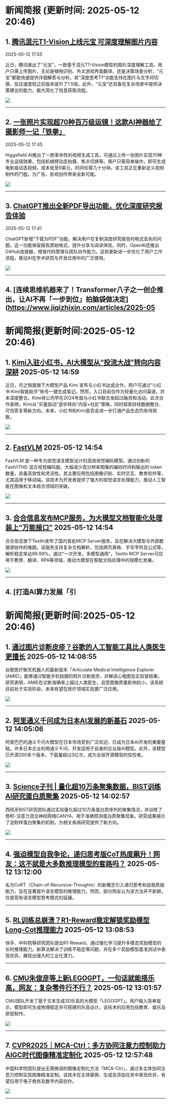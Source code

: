 # 新闻简报 (更新时间: 2025-05-12 20:46)

## 1. [腾讯混元T1-Vision上线元宝 可深度理解图片内容](https://www.aibase.com/zh/news/17980)   
2025-05-12 17:55

近日，腾讯推出了“元宝”，一款基于混元T1-Vision模型的图片深度理解工具。用户只需上传图片，无论是植物识别、外文游戏界面翻译，还是决策场景分析，“元宝”都能快速提供详细解答与分析。其“深度思考T1”功能支持在图片与文字间切换，反应速度较之前版本提升了1.5倍。此外，“元宝”还具备在复杂场景中提供决策建议的能力，极大简化了信息获取流程。

![](https://upload.chinaz.com/2025/0512/6388266932261502796764787.png)

---

## 2. [一张照片实现超70种百万级运镜！这款AI神器给了摄影师一记「铁拳」](https://www.jiqizhixin.com/articles/2025-05-12-15)   
2025-05-12 17:45

Higgsfield AI推出了一款革命性的视频生成工具，可通过上传一张图片实现70种专业运镜效果，包括机械臂动态拍摄、焦点切换等。用户只需简单操作，即可生成电影级动态视频，成本低至9美元，时间仅需几十分钟。该工具正在重新定义视频制作的门槛，为广告、影视创作带来全新可能。

![](https://image.jiqizhixin.com/uploads/editor/b991cbf9-c50c-426a-a8d2-90b99fe94cdf/640.png)

---

## 3. [ChatGPT推出全新PDF导出功能，优化深度研究报告体验](https://www.aibase.com/zh/news/17979)   
2025-05-12 17:41

ChatGPT新增“下载为PDF”功能，解决用户在复制深度研究报告时格式丢失的问题。这一功能保留报告原始格式，提升分享与阅读体验。同时，OpenAI还推出GitHub连接器，增强代码管理与团队协作能力。这些更新进一步优化了用户工作流程，推动AI在学术研究与开发应用中的广泛使用。

![](https://upload.chinaz.com/2025/0512/6388266845437220049130081.png)

---

## 4. [连续思维机器来了！Transformer八子之一创企推出，让AI不再「一步到位」拍脑袋做决定](https://www.jiqizhixin.com/articles/2025-05
# 新闻简报(更新时间:2025-05-12 20:46)

## 1. [Kimi入驻小红书，AI大模型从“投流大战”转向内容深耕](https://www.aibase.com/zh/news/17972)   2025-05-12 14:59

近日，月之暗面旗下大模型产品 Kimi 宣布与小红书达成合作，用户可通过“小红书·Kimi智能助手”账号一键生成笔记。然而，入口目前仅作为轻量化访问渠道，并未深度整合。Kimi母公司早在2024年就与小红书联合发起过融资和活动。此次合作表明，Kimi从“买量驱动”逐步转向“内容+社区”策略，同时探索财经数据整合、可信答复等新方向。未来，小红书和Kimi是否会进一步打通产品生态仍有待观察。

![](https://upload.chinaz.com/2025/0512/6388265871069742473654687.png)

---

## 2. [FastVLM](https://top.aibase.com/tool/fastvlm)   2025-05-12 14:54

FastVLM 是一种专为视觉语言模型设计的高效视觉编码模型。通过创新的 FastViTHD 混合视觉编码器，大幅减少高分辨率图像的编码时间和输出的 token 数量，具备高效性和灵活性。其主要应用包括图像识别、实时交互、教育软件等，尤其适用于移动端。该技术为开发者提供了强大的视觉语言处理能力，推动人工智能在图像和文本结合领域的突破。

![](https://pic.chinaz.com/ai/2025/05/12/202505121454126070.jpg)

---

## 3. [合合信息发布MCP服务，为大模型文档智能化处理装上“万能接口”](https://www.jiqizhixin.com/articles/2025-05-12-12)   2025-05-12 14:54

合合信息旗下TextIn发布了国内首批MCP Server服务，旨在解决大模型与外部数据源协作的难题。该服务支持复杂文档解析，包括跨页表格、手写字符及公式等，解析稳定率达99.99%。通过“一次开发，多模型通用”，TextIn MCP Server可应用于教育、翻译、RPA等领域，推动大模型在智能文档处理中的规模化发展。

![](https://image.jiqizhixin.com/uploads/editor/220d77bc-5fca-4059-bb5e-387cbff9fe32/1747032661258.png)

---

## 4. [打造AI算力发展「引
# 新闻简报(更新时间:2025-05-12 20:46)

## 1. [通过图片诊断皮疹？谷歌的人工智能工具比人类医生更擅长](https://www.jiqizhixin.com/articles/2025-05-12-10)   2025-05-12 14:08:55

谷歌医疗聊天机器人的最新版本「Articulate Medical Intelligence Explorer (AMIE)」能够通过智能手机拍摄的照片诊断皮疹，并解读心电图及实验室结果。研究表明，AMIE在诊断准确率上超过人类医生，且受图像质量影响较小。该系统目前处于实验阶段，未来有望在医疗领域实现更广泛应用。

![](https://image.jiqizhixin.com/uploads/editor/8396c0a7-2cb1-4254-a2c3-65e1d7576b52/640.png)

---

## 2. [阿里通义千问成为日本AI发展的新基石](https://www.aibase.com/zh/news/17965)   2025-05-12 14:05:06

阿里巴巴的通义千问大模型在日本市场受到广泛欢迎，已成为日本AI开发的重要基础。许多日本企业利用通义千问，开发适用于自身的企业级AI模型。此外，该模型已开源200多个版本，下载量超过3亿次，成为全球开源模型的佼佼者。

![](https://pic.chinaz.com/picmap/202504151007255440_8.jpg)

---

## 3. [Science子刊 | 量化超10万条聚集数据，BIST训练AI研究蛋白质聚集](https://www.jiqizhixin.com/articles/2025-05-12-9)   2025-05-12 14:02:57

西班牙BIST研究团队通过实验量化超过10万条蛋白质序列的聚集情况，并训练了卷积-注意力混合神经网络CANYA，用于准确预测蛋白质聚集现象。研究成果揭示了淀粉样蛋白聚集的机制，为相关疾病研究提供了新方向。

![](https://image.jiqizhixin.com/uploads/editor/76a2505d-7785-4467-bb32-a1d2e182f519/640.png)

---

## 4. [强迫模型自我争论，递归思考版CoT热度飙升！网友：这不就是大多数推理模型的套路吗？](https://www.jiqizhixin.com/articles/2025-05-12-8)   2025-05-12 13:12:00

名为CoRT（Chain-of-Recursive-Thoughts）的新概念引入递归思考和自我质疑能力，旨在显著提升语言模型的推理能力。然而，部分网友认为该方法并不新颖，仅是现有语言模型思考模式的延展。

---

## 5. [RL训练总崩溃？R1-Reward稳定解锁奖励模型Long-Cot推理能力](https://www.jiqizhixin.com/articles/2025-05-12-7)   2025-05-12 13:08:53

快手、中科院等研究团队提出R1-Reward，通过强化学习提升多模态奖励模型的长时推理能力。新算法解决了训练不稳定等问题，并在多个奖励模型基准测试中表现优异，展现出强大的工业化潜力。

---

## 6. [CMU朱俊彦等上新LEGOGPT，一句话就能搭乐高，网友：复杂零件行不行？](https://www.jiqizhixin.com/articles/2025-05-12-6)   2025-05-12 13:01:57

CMU团队开发了基于文本生成3D乐高的大模型「LEGOGPT」。用户输入简单提示，模型即可生成物理稳定并可搭建的乐高设计。该技术的应用包括教育、娱乐及原型制作。

![](https://image.jiqizhixin.com/uploads/editor/324638bd-9d1b-4ec8-ad28-3c8dddb3681a/640.gif)

---

## 7. [CVPR2025｜MCA-Ctrl：多方协同注意力控制助力AIGC时代图像精准定制化](https://www.jiqizhixin.com/articles/2025-05-12-5)   2025-05-12 12:57:48

中国科学院团队提出无需微调的图像定制化方法「MCA-Ctrl」，通过多主体协同注意力控制实现图像精准定制。该技术在主体替换、生成及添加任务中表现优异，有望应用于电子商务及数字内容创作。

![](https://image.jiqizhixin.com/uploads/editor/6eaa7abc-19d4-4676-a063-d36549a65169/640.png)

---